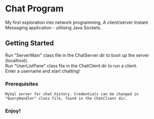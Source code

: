 # Chat Program

My first exploration into network programming, A client/server Instant Messaging application - utilising Java Sockets.

## Getting Started

Run "ServerMain" class file in the ChatServer dir to boot up the server (localhost). <br />
Run "UserListPane" class file in the ChatClient dir to run a client. <br />
Enter a username and start chatting!

### Prerequisites

```
MySql server for chat history. Credentials can be changed in "QueryHandler" class file, found in the ChatClient dir.
```

### Enjoy!
